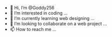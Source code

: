 - 👋 Hi, I’m @Goddy256
- 👀 I’m interested in coding ...
- 🌱 I’m currently learning web designing ...
- 💞️ I’m looking to collaborate on a web project  ...
- 📫 How to reach me ...

<!---
Goddy256/Goddy256 is a ✨ special ✨ repository because its `README.md` (this file) appears on your GitHub profile.
You can click the Preview link to take a look at your changes.
--->
